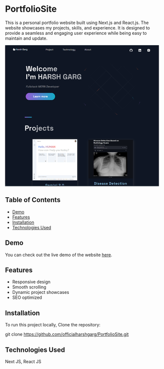 # PortfolioSite
This is a personal portfolio website built using Next.js and React.js. The website showcases my projects, skills, and experience. It is designed to provide a seamless and engaging user experience while being easy to maintain and update.

![Portfolio Website](.//portfolio/public/images/portfolio.png)

## Table of Contents

- [Demo](#demo)
- [Features](#features)
- [Installation](#installation)
- [Technologies Used](#technologies-used)

## Demo

You can check out the live demo of the website [here](#).

## Features

- Responsive design
- Smooth scrolling
- Dynamic project showcases
- SEO optimized

## Installation

To run this project locally, Clone the repository:

git clone https://github.com/officialharshgarg/PortfolioSite.git

## Technologies Used

Next JS, React JS